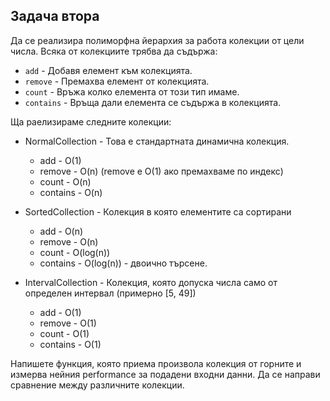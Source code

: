 ## Задача втора
Да се реализира полиморфна йерархия за работа колекции от цели числа. Всяка от колекциите трябва да съдържа:
* `add`      - Добавя елемент към колекцията.
* `remove`   - Премахва елемент от колекцията.
* `count`    - Връжа колко елемента от този тип имаме.
* `contains` - Връща дали елемента се съдържа в колекцията.

Ща раелизираме следните колекции:
* NormalCollection - Това е стандартната динамична колекция.
  * add      - O(1)
  * remove   - O(n) (remove e O(1) ако премахваме по индекс)
  * count    - O(n)
  * contains - O(n)
   
* SortedCollection - Колекция в която елементите са сортирани
  * add      - O(n)
  * remove   - O(n)
  * count    - O(log(n))
  * contains - O(log(n)) - двоично търсене.
* IntervalCollection - Колекция, която допуска числа само от определен интервал (примерно [5, 49])
  * add      - O(1)
  * remove   - O(1)
  * count    - O(1)
  * contains - O(1)

    
Напишете функция, която приема произвола колекция от горните и измерва нейния performance за подадени входни данни.
Да се направи сравнение между различните колекции.